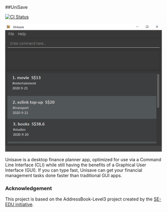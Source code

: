 ##UniSave

[![CI Status](https://github.com/se-edu/addressbook-level3/workflows/Java%20CI/badge.svg)](https://github.com/se-edu/addressbook-level3/actions)

![Ui](docs/images/Ui.png)

Unisave is a desktop finance planner app, optimized for use via a Command Line Interface (CLI) while still having 
the benefits of a Graphical User Interface (GUI). If you can type fast, Unisave can get your financial management 
tasks done faster than traditional GUI apps.

### Acknowledgement
This project is based on the AddressBook-Level3 project created by the [SE-EDU initiative](https://se-education.org).

